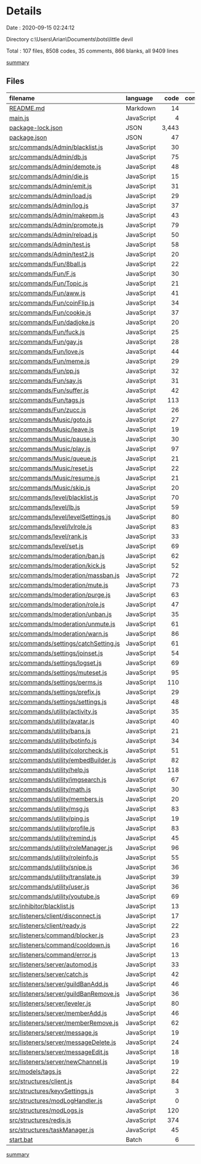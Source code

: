 # Details

Date : 2020-09-15 02:24:12

Directory c:\Users\Arian\Documents\bots\little devil

Total : 107 files,  8508 codes, 35 comments, 866 blanks, all 9409 lines

[summary](results.md)

## Files
| filename | language | code | comment | blank | total |
| :--- | :--- | ---: | ---: | ---: | ---: |
| [README.md](/README.md) | Markdown | 14 | 0 | 5 | 19 |
| [main.js](/main.js) | JavaScript | 4 | 0 | 4 | 8 |
| [package-lock.json](/package-lock.json) | JSON | 3,443 | 0 | 1 | 3,444 |
| [package.json](/package.json) | JSON | 47 | 0 | 1 | 48 |
| [src/commands/Admin/blacklist.js](/src/commands/Admin/blacklist.js) | JavaScript | 30 | 0 | 4 | 34 |
| [src/commands/Admin/db.js](/src/commands/Admin/db.js) | JavaScript | 75 | 0 | 6 | 81 |
| [src/commands/Admin/demote.js](/src/commands/Admin/demote.js) | JavaScript | 48 | 0 | 11 | 59 |
| [src/commands/Admin/die.js](/src/commands/Admin/die.js) | JavaScript | 15 | 0 | 3 | 18 |
| [src/commands/Admin/emit.js](/src/commands/Admin/emit.js) | JavaScript | 31 | 0 | 4 | 35 |
| [src/commands/Admin/load.js](/src/commands/Admin/load.js) | JavaScript | 29 | 0 | 7 | 36 |
| [src/commands/Admin/log.js](/src/commands/Admin/log.js) | JavaScript | 37 | 0 | 3 | 40 |
| [src/commands/Admin/makepm.js](/src/commands/Admin/makepm.js) | JavaScript | 43 | 0 | 11 | 54 |
| [src/commands/Admin/promote.js](/src/commands/Admin/promote.js) | JavaScript | 79 | 0 | 12 | 91 |
| [src/commands/Admin/reload.js](/src/commands/Admin/reload.js) | JavaScript | 50 | 0 | 9 | 59 |
| [src/commands/Admin/test.js](/src/commands/Admin/test.js) | JavaScript | 58 | 0 | 4 | 62 |
| [src/commands/Admin/test2.js](/src/commands/Admin/test2.js) | JavaScript | 20 | 0 | 2 | 22 |
| [src/commands/Fun/8ball.js](/src/commands/Fun/8ball.js) | JavaScript | 22 | 0 | 6 | 28 |
| [src/commands/Fun/F.js](/src/commands/Fun/F.js) | JavaScript | 30 | 0 | 7 | 37 |
| [src/commands/Fun/Topic.js](/src/commands/Fun/Topic.js) | JavaScript | 21 | 0 | 2 | 23 |
| [src/commands/Fun/aww.js](/src/commands/Fun/aww.js) | JavaScript | 41 | 0 | 5 | 46 |
| [src/commands/Fun/coinFlip.js](/src/commands/Fun/coinFlip.js) | JavaScript | 34 | 0 | 12 | 46 |
| [src/commands/Fun/cookie.js](/src/commands/Fun/cookie.js) | JavaScript | 37 | 0 | 7 | 44 |
| [src/commands/Fun/dadjoke.js](/src/commands/Fun/dadjoke.js) | JavaScript | 20 | 0 | 2 | 22 |
| [src/commands/Fun/fuck.js](/src/commands/Fun/fuck.js) | JavaScript | 25 | 0 | 5 | 30 |
| [src/commands/Fun/gay.js](/src/commands/Fun/gay.js) | JavaScript | 28 | 0 | 4 | 32 |
| [src/commands/Fun/love.js](/src/commands/Fun/love.js) | JavaScript | 44 | 0 | 7 | 51 |
| [src/commands/Fun/meme.js](/src/commands/Fun/meme.js) | JavaScript | 29 | 0 | 9 | 38 |
| [src/commands/Fun/pp.js](/src/commands/Fun/pp.js) | JavaScript | 32 | 0 | 6 | 38 |
| [src/commands/Fun/say.js](/src/commands/Fun/say.js) | JavaScript | 31 | 0 | 7 | 38 |
| [src/commands/Fun/suffer.js](/src/commands/Fun/suffer.js) | JavaScript | 42 | 0 | 7 | 49 |
| [src/commands/Fun/tags.js](/src/commands/Fun/tags.js) | JavaScript | 113 | 0 | 20 | 133 |
| [src/commands/Fun/zucc.js](/src/commands/Fun/zucc.js) | JavaScript | 26 | 0 | 6 | 32 |
| [src/commands/Music/goto.js](/src/commands/Music/goto.js) | JavaScript | 27 | 0 | 5 | 32 |
| [src/commands/Music/leave.js](/src/commands/Music/leave.js) | JavaScript | 19 | 0 | 5 | 24 |
| [src/commands/Music/pause.js](/src/commands/Music/pause.js) | JavaScript | 30 | 0 | 5 | 35 |
| [src/commands/Music/play.js](/src/commands/Music/play.js) | JavaScript | 97 | 0 | 17 | 114 |
| [src/commands/Music/queue.js](/src/commands/Music/queue.js) | JavaScript | 21 | 0 | 4 | 25 |
| [src/commands/Music/reset.js](/src/commands/Music/reset.js) | JavaScript | 22 | 0 | 8 | 30 |
| [src/commands/Music/resume.js](/src/commands/Music/resume.js) | JavaScript | 21 | 0 | 4 | 25 |
| [src/commands/Music/skip.js](/src/commands/Music/skip.js) | JavaScript | 20 | 0 | 4 | 24 |
| [src/commands/level/blacklist.js](/src/commands/level/blacklist.js) | JavaScript | 70 | 0 | 9 | 79 |
| [src/commands/level/lb.js](/src/commands/level/lb.js) | JavaScript | 59 | 0 | 8 | 67 |
| [src/commands/level/levelSettings.js](/src/commands/level/levelSettings.js) | JavaScript | 80 | 2 | 12 | 94 |
| [src/commands/level/lvlrole.js](/src/commands/level/lvlrole.js) | JavaScript | 83 | 0 | 13 | 96 |
| [src/commands/level/rank.js](/src/commands/level/rank.js) | JavaScript | 33 | 0 | 5 | 38 |
| [src/commands/level/set.js](/src/commands/level/set.js) | JavaScript | 69 | 0 | 8 | 77 |
| [src/commands/moderation/ban.js](/src/commands/moderation/ban.js) | JavaScript | 62 | 6 | 15 | 83 |
| [src/commands/moderation/kick.js](/src/commands/moderation/kick.js) | JavaScript | 52 | 0 | 9 | 61 |
| [src/commands/moderation/massban.js](/src/commands/moderation/massban.js) | JavaScript | 72 | 0 | 22 | 94 |
| [src/commands/moderation/mute.js](/src/commands/moderation/mute.js) | JavaScript | 73 | 0 | 14 | 87 |
| [src/commands/moderation/purge.js](/src/commands/moderation/purge.js) | JavaScript | 63 | 0 | 6 | 69 |
| [src/commands/moderation/role.js](/src/commands/moderation/role.js) | JavaScript | 47 | 0 | 10 | 57 |
| [src/commands/moderation/unban.js](/src/commands/moderation/unban.js) | JavaScript | 35 | 0 | 7 | 42 |
| [src/commands/moderation/unmute.js](/src/commands/moderation/unmute.js) | JavaScript | 61 | 0 | 10 | 71 |
| [src/commands/moderation/warn.js](/src/commands/moderation/warn.js) | JavaScript | 86 | 2 | 15 | 103 |
| [src/commands/settings/catchSetting.js](/src/commands/settings/catchSetting.js) | JavaScript | 61 | 0 | 9 | 70 |
| [src/commands/settings/joinset.js](/src/commands/settings/joinset.js) | JavaScript | 54 | 0 | 5 | 59 |
| [src/commands/settings/logset.js](/src/commands/settings/logset.js) | JavaScript | 69 | 0 | 8 | 77 |
| [src/commands/settings/muteset.js](/src/commands/settings/muteset.js) | JavaScript | 95 | 1 | 14 | 110 |
| [src/commands/settings/perms.js](/src/commands/settings/perms.js) | JavaScript | 110 | 0 | 13 | 123 |
| [src/commands/settings/prefix.js](/src/commands/settings/prefix.js) | JavaScript | 29 | 0 | 5 | 34 |
| [src/commands/settings/settings.js](/src/commands/settings/settings.js) | JavaScript | 48 | 2 | 10 | 60 |
| [src/commands/utility/activity.js](/src/commands/utility/activity.js) | JavaScript | 35 | 1 | 8 | 44 |
| [src/commands/utility/avatar.js](/src/commands/utility/avatar.js) | JavaScript | 40 | 0 | 5 | 45 |
| [src/commands/utility/bans.js](/src/commands/utility/bans.js) | JavaScript | 21 | 0 | 3 | 24 |
| [src/commands/utility/botinfo.js](/src/commands/utility/botinfo.js) | JavaScript | 34 | 0 | 6 | 40 |
| [src/commands/utility/colorcheck.js](/src/commands/utility/colorcheck.js) | JavaScript | 51 | 0 | 8 | 59 |
| [src/commands/utility/embedBuilder.js](/src/commands/utility/embedBuilder.js) | JavaScript | 82 | 1 | 7 | 90 |
| [src/commands/utility/help.js](/src/commands/utility/help.js) | JavaScript | 118 | 2 | 13 | 133 |
| [src/commands/utility/imgsearch.js](/src/commands/utility/imgsearch.js) | JavaScript | 67 | 0 | 9 | 76 |
| [src/commands/utility/math.js](/src/commands/utility/math.js) | JavaScript | 30 | 0 | 4 | 34 |
| [src/commands/utility/members.js](/src/commands/utility/members.js) | JavaScript | 20 | 0 | 5 | 25 |
| [src/commands/utility/msg.js](/src/commands/utility/msg.js) | JavaScript | 83 | 0 | 14 | 97 |
| [src/commands/utility/ping.js](/src/commands/utility/ping.js) | JavaScript | 19 | 0 | 4 | 23 |
| [src/commands/utility/profile.js](/src/commands/utility/profile.js) | JavaScript | 83 | 0 | 12 | 95 |
| [src/commands/utility/remind.js](/src/commands/utility/remind.js) | JavaScript | 45 | 0 | 9 | 54 |
| [src/commands/utility/roleManager.js](/src/commands/utility/roleManager.js) | JavaScript | 96 | 0 | 19 | 115 |
| [src/commands/utility/roleinfo.js](/src/commands/utility/roleinfo.js) | JavaScript | 55 | 0 | 9 | 64 |
| [src/commands/utility/snipe.js](/src/commands/utility/snipe.js) | JavaScript | 36 | 0 | 8 | 44 |
| [src/commands/utility/translate.js](/src/commands/utility/translate.js) | JavaScript | 39 | 0 | 5 | 44 |
| [src/commands/utility/user.js](/src/commands/utility/user.js) | JavaScript | 36 | 0 | 5 | 41 |
| [src/commands/utility/youtube.js](/src/commands/utility/youtube.js) | JavaScript | 69 | 6 | 11 | 86 |
| [src/inhibitor/blacklist.js](/src/inhibitor/blacklist.js) | JavaScript | 13 | 0 | 2 | 15 |
| [src/listeners/client/disconnect.js](/src/listeners/client/disconnect.js) | JavaScript | 17 | 0 | 2 | 19 |
| [src/listeners/client/ready.js](/src/listeners/client/ready.js) | JavaScript | 22 | 0 | 8 | 30 |
| [src/listeners/command/blocker.js](/src/listeners/command/blocker.js) | JavaScript | 23 | 0 | 6 | 29 |
| [src/listeners/command/cooldown.js](/src/listeners/command/cooldown.js) | JavaScript | 16 | 0 | 4 | 20 |
| [src/listeners/command/error.js](/src/listeners/command/error.js) | JavaScript | 13 | 0 | 3 | 16 |
| [src/listeners/server/automod.js](/src/listeners/server/automod.js) | JavaScript | 33 | 5 | 9 | 47 |
| [src/listeners/server/catch.js](/src/listeners/server/catch.js) | JavaScript | 42 | 1 | 11 | 54 |
| [src/listeners/server/guildBanAdd.js](/src/listeners/server/guildBanAdd.js) | JavaScript | 46 | 1 | 12 | 59 |
| [src/listeners/server/guildBanRemove.js](/src/listeners/server/guildBanRemove.js) | JavaScript | 36 | 1 | 9 | 46 |
| [src/listeners/server/leveler.js](/src/listeners/server/leveler.js) | JavaScript | 80 | 1 | 17 | 98 |
| [src/listeners/server/memberAdd.js](/src/listeners/server/memberAdd.js) | JavaScript | 46 | 0 | 10 | 56 |
| [src/listeners/server/memberRemove.js](/src/listeners/server/memberRemove.js) | JavaScript | 62 | 0 | 14 | 76 |
| [src/listeners/server/message.js](/src/listeners/server/message.js) | JavaScript | 19 | 0 | 7 | 26 |
| [src/listeners/server/messageDelete.js](/src/listeners/server/messageDelete.js) | JavaScript | 24 | 1 | 6 | 31 |
| [src/listeners/server/messageEdit.js](/src/listeners/server/messageEdit.js) | JavaScript | 18 | 1 | 5 | 24 |
| [src/listeners/server/newChannel.js](/src/listeners/server/newChannel.js) | JavaScript | 19 | 0 | 3 | 22 |
| [src/models/tags.js](/src/models/tags.js) | JavaScript | 22 | 0 | 5 | 27 |
| [src/structures/client.js](/src/structures/client.js) | JavaScript | 84 | 0 | 13 | 97 |
| [src/structures/keyvSettings.js](/src/structures/keyvSettings.js) | JavaScript | 3 | 0 | 2 | 5 |
| [src/structures/modLogHandler.js](/src/structures/modLogHandler.js) | JavaScript | 0 | 0 | 1 | 1 |
| [src/structures/modLogs.js](/src/structures/modLogs.js) | JavaScript | 120 | 1 | 21 | 142 |
| [src/structures/redis.js](/src/structures/redis.js) | JavaScript | 374 | 0 | 39 | 413 |
| [src/structures/taskManager.js](/src/structures/taskManager.js) | JavaScript | 45 | 0 | 14 | 59 |
| [start.bat](/start.bat) | Batch | 6 | 0 | 1 | 7 |

[summary](results.md)